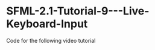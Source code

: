 SFML-2.1-Tutorial-9---Live-Keyboard-Input
=========================================

Code for the following video tutorial 
